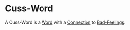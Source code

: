 # Cuss-Word

A Cuss-Word is a [Word](650018.md) with a [Connection](60006.md) to [Bad-Feelings](60149.md).
